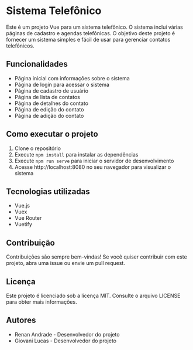 # Sistema Telefônico

Este é um projeto Vue para um sistema telefônico. O sistema inclui várias páginas de cadastro e agendas telefônicas. O objetivo deste projeto é fornecer um sistema simples e fácil de usar para gerenciar contatos telefônicos.

## Funcionalidades

- Página inicial com informações sobre o sistema
- Página de login para acessar o sistema
- Página de cadastro de usuário
- Página de lista de contatos
- Página de detalhes do contato
- Página de edição do contato
- Página de adição do contato

## Como executar o projeto

1. Clone o repositório
2. Execute `npm install` para instalar as dependências
3. Execute `npm run serve` para iniciar o servidor de desenvolvimento
4. Acesse http://localhost:8080 no seu navegador para visualizar o sistema

## Tecnologias utilizadas

- Vue.js
- Vuex
- Vue Router
- Vuetify

## Contribuição

Contribuições são sempre bem-vindas! Se você quiser contribuir com este projeto, abra uma issue ou envie um pull request.

## Licença

Este projeto é licenciado sob a licença MIT. Consulte o arquivo LICENSE para obter mais informações.

## Autores

- Renan Andrade - Desenvolvedor do projeto
- Giovani Lucas - Desenvolvedor do projeto
